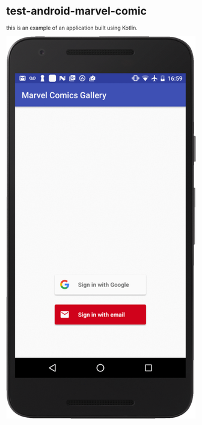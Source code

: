 # test-android-marvel-comic

this is an example of an application built using Kotlin.

![alt text](https://github.com/DevPicon/test-android-marvel-comic/raw/master/output_v3lFbO.gif "Screenshots")
